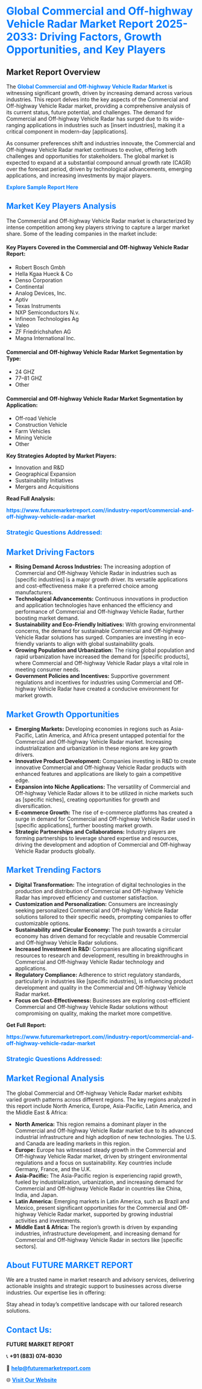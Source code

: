 <h1 style="color: #007BFF;">Global Commercial and Off-highway Vehicle Radar Market Report 2025-2033: Driving Factors, Growth Opportunities, and Key Players</h1>

<section id="overview">
<h2>Market Report Overview</h2>
<p>The <a href="https://www.futuremarketreport.com//industry-report/commercial-and-off-highway-vehicle-radar-market" style="color: #007BFF; text-decoration: none;"><strong>Global Commercial and Off-highway Vehicle Radar Market</strong></a> is witnessing significant growth, driven by increasing demand across various industries. This report delves into the key aspects of the Commercial and Off-highway Vehicle Radar market, providing a comprehensive analysis of its current status, future potential, and challenges. The demand for Commercial and Off-highway Vehicle Radar has surged due to its wide-ranging applications in industries such as [insert industries], making it a critical component in modern-day [applications].</p>
<p>As consumer preferences shift and industries innovate, the Commercial and Off-highway Vehicle Radar market continues to evolve, offering both challenges and opportunities for stakeholders. The global market is expected to expand at a substantial compound annual growth rate (CAGR) over the forecast period, driven by technological advancements, emerging applications, and increasing investments by major players.</p>
</section>

<section id="overview">
<p><a href="https://www.futuremarketreport.com//request-sample/reportId=81672" style="color: #007BFF; text-decoration: none;"><strong>Explore Sample Report Here</strong></a></p>
</section>

<section id="key-players">
<h2 style="color: #007BFF;">Market Key Players Analysis</h2>
<p>The Commercial and Off-highway Vehicle Radar market is characterized by intense competition among key players striving to capture a larger market share. Some of the leading companies in the market include:</p>
<h4>Key Players Covered in the Commercial and Off-highway Vehicle Radar Report:</h4>
<ul><li>Robert Bosch Gmbh</li><li>Hella Kgaa Hueck &amp; Co</li><li>Denso Corporation</li><li>Continental</li><li>Analog Devices, Inc.</li><li>Aptiv</li><li>Texas Instruments</li><li>NXP Semiconductors N.v.</li><li>Infineon Technologies Ag</li><li>Valeo</li><li>ZF Friedrichshafen AG</li><li>Magna International Inc.</li></ul>
<h4>Commercial and Off-highway Vehicle Radar Market Segmentation by Type:</h4>
<ul><li>24 GHZ</li><li>77–81 GHZ</li><li>Other</li></ul>

<h4>Commercial and Off-highway Vehicle Radar Market Segmentation by Application:</h4>
<ul><li>Off-road Vehicle</li><li>Construction Vehicle</li><li>Farm Vehicles</li><li>Mining Vehicle</li><li>Other</li></ul>
<p><strong>Key Strategies Adopted by Market Players:</strong></p>
<ul>
<li>Innovation and R&D</li>
<li>Geographical Expansion</li>
<li>Sustainability Initiatives</li>
<li>Mergers and Acquisitions</li>
</ul>
</section>

<section>
<p><strong>Read Full Analysis: </strong></p><a href="https://www.futuremarketreport.com//industry-report/commercial-and-off-highway-vehicle-radar-market" style="color: #007BFF; text-decoration: none;"><strong>https://www.futuremarketreport.com//industry-report/commercial-and-off-highway-vehicle-radar-market</strong></a>
<h3 style="color: #007BFF;">Strategic Questions Addressed:</h3>
</section>

<section id="driving-factors">
<h2 style="color: #007BFF;">Market Driving Factors</h2>
<ul>
<li><strong>Rising Demand Across Industries:</strong> The increasing adoption of Commercial and Off-highway Vehicle Radar in industries such as [specific industries] is a major growth driver. Its versatile applications and cost-effectiveness make it a preferred choice among manufacturers.</li>
<li><strong>Technological Advancements:</strong> Continuous innovations in production and application technologies have enhanced the efficiency and performance of Commercial and Off-highway Vehicle Radar, further boosting market demand.</li>
<li><strong>Sustainability and Eco-Friendly Initiatives:</strong> With growing environmental concerns, the demand for sustainable Commercial and Off-highway Vehicle Radar solutions has surged. Companies are investing in eco-friendly variants to align with global sustainability goals.</li>
<li><strong>Growing Population and Urbanization:</strong> The rising global population and rapid urbanization have increased the demand for [specific products], where Commercial and Off-highway Vehicle Radar plays a vital role in meeting consumer needs.</li>
<li><strong>Government Policies and Incentives:</strong> Supportive government regulations and incentives for industries using Commercial and Off-highway Vehicle Radar have created a conducive environment for market growth.</li>
</ul>
</section>

<section id="growth-opportunities">
<h2 style="color: #007BFF;">Market Growth Opportunities</h2>
<ul>
<li><strong>Emerging Markets:</strong> Developing economies in regions such as Asia-Pacific, Latin America, and Africa present untapped potential for the Commercial and Off-highway Vehicle Radar market. Increasing industrialization and urbanization in these regions are key growth drivers.</li>
<li><strong>Innovative Product Development:</strong> Companies investing in R&D to create innovative Commercial and Off-highway Vehicle Radar products with enhanced features and applications are likely to gain a competitive edge.</li>
<li><strong>Expansion into Niche Applications:</strong> The versatility of Commercial and Off-highway Vehicle Radar allows it to be utilized in niche markets such as [specific niches], creating opportunities for growth and diversification.</li>
<li><strong>E-commerce Growth:</strong> The rise of e-commerce platforms has created a surge in demand for Commercial and Off-highway Vehicle Radar used in [specific applications], further boosting market growth.</li>
<li><strong>Strategic Partnerships and Collaborations:</strong> Industry players are forming partnerships to leverage shared expertise and resources, driving the development and adoption of Commercial and Off-highway Vehicle Radar products globally.</li>
</ul>
</section>

<section id="trending-factors">
<h2 style="color: #007BFF;">Market Trending Factors</h2>
<ul>
<li><strong>Digital Transformation:</strong> The integration of digital technologies in the production and distribution of Commercial and Off-highway Vehicle Radar has improved efficiency and customer satisfaction.</li>
<li><strong>Customization and Personalization:</strong> Consumers are increasingly seeking personalized Commercial and Off-highway Vehicle Radar solutions tailored to their specific needs, prompting companies to offer customizable options.</li>
<li><strong>Sustainability and Circular Economy:</strong> The push towards a circular economy has driven demand for recyclable and reusable Commercial and Off-highway Vehicle Radar solutions.</li>
<li><strong>Increased Investment in R&D:</strong> Companies are allocating significant resources to research and development, resulting in breakthroughs in Commercial and Off-highway Vehicle Radar technology and applications.</li>
<li><strong>Regulatory Compliance:</strong> Adherence to strict regulatory standards, particularly in industries like [specific industries], is influencing product development and quality in the Commercial and Off-highway Vehicle Radar market.</li>
<li><strong>Focus on Cost-Effectiveness:</strong> Businesses are exploring cost-efficient Commercial and Off-highway Vehicle Radar solutions without compromising on quality, making the market more competitive.</li>
</ul>
</section>

<section>
<p><strong>Get Full Report: </strong></p><a href="https://www.futuremarketreport.com//industry-report/commercial-and-off-highway-vehicle-radar-market" style="color: #007BFF; text-decoration: none;"><strong>https://www.futuremarketreport.com//industry-report/commercial-and-off-highway-vehicle-radar-market</strong></a>
<h3 style="color: #007BFF;">Strategic Questions Addressed:</h3>
</section>


<section id="regional-analysis">
<h2 style="color: #007BFF;">Market Regional Analysis</h2>
<p>The global Commercial and Off-highway Vehicle Radar market exhibits varied growth patterns across different regions. The key regions analyzed in this report include North America, Europe, Asia-Pacific, Latin America, and the Middle East & Africa:</p>
<ul>
<li><strong>North America:</strong> This region remains a dominant player in the Commercial and Off-highway Vehicle Radar market due to its advanced industrial infrastructure and high adoption of new technologies. The U.S. and Canada are leading markets in this region.</li>
<li><strong>Europe:</strong> Europe has witnessed steady growth in the Commercial and Off-highway Vehicle Radar market, driven by stringent environmental regulations and a focus on sustainability. Key countries include Germany, France, and the U.K.</li>
<li><strong>Asia-Pacific:</strong> The Asia-Pacific region is experiencing rapid growth, fueled by industrialization, urbanization, and increasing demand for Commercial and Off-highway Vehicle Radar in countries like China, India, and Japan.</li>
<li><strong>Latin America:</strong> Emerging markets in Latin America, such as Brazil and Mexico, present significant opportunities for the Commercial and Off-highway Vehicle Radar market, supported by growing industrial activities and investments.</li>
<li><strong>Middle East & Africa:</strong> The region’s growth is driven by expanding industries, infrastructure development, and increasing demand for Commercial and Off-highway Vehicle Radar in sectors like [specific sectors].</li>
</ul>
</section>

<footer>
<h2 style="color: #007BFF;">About FUTURE MARKET REPORT</h2>
<p>We are a trusted name in market research and advisory services, delivering actionable insights and strategic support to businesses across diverse industries. Our expertise lies in offering:</p>

<p>Stay ahead in today’s competitive landscape with our tailored research solutions.</p>

<h2 style="color: #007BFF;">Contact Us:</h2>
<p><strong>FUTURE MARKET REPORT</strong></p>
<p>📞 <strong>+91 (883) 074-8030</strong></p>
<p>📧 <strong><a href="mailto:help@futuremarketreport.com" style="color: #007BFF;">help@futuremarketreport.com</a></strong></p>
<p>🌐 <strong><a href="https://www.futuremarketreport.com/" style="color: #007BFF;">Visit Our Website</a></strong></p>
</footer>